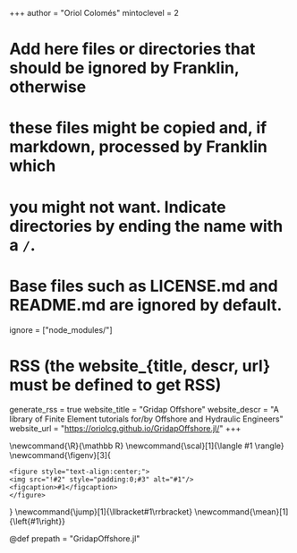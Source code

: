 <!--
Add here global page variables to use throughout your website.
-->
+++
author = "Oriol Colomés"
mintoclevel = 2

# Add here files or directories that should be ignored by Franklin, otherwise
# these files might be copied and, if markdown, processed by Franklin which
# you might not want. Indicate directories by ending the name with a `/`.
# Base files such as LICENSE.md and README.md are ignored by default.
ignore = ["node_modules/"]

# RSS (the website_{title, descr, url} must be defined to get RSS)
generate_rss = true
website_title = "Gridap Offshore"
website_descr = "A library of Finite Element tutorials for/by Offshore and Hydraulic Engineers"
website_url   = "https://oriolcg.github.io/GridapOffshore.jl/"
+++

<!--
Add here global latex commands to use throughout your pages.
-->
\newcommand{\R}{\mathbb R}
\newcommand{\scal}[1]{\langle #1 \rangle}
\newcommand{\figenv}[3]{
~~~
<figure style="text-align:center;">
<img src="!#2" style="padding:0;#3" alt="#1"/>
<figcaption>#1</figcaption>
</figure>
~~~
}
\newcommand{\jump}[1]{\llbracket#1\rrbracket}
\newcommand{\mean}[1]{\left\{#1\right\}}

@def prepath = "GridapOffshore.jl"
